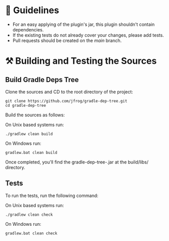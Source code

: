 # 📖 Guidelines

- For an easy applying of the plugin's jar, this plugin shouldn't contain dependencies.
- If the existing tests do not already cover your changes, please add tests.
- Pull requests should be created on the _main_ branch.

# ⚒️ Building and Testing the Sources

## Build Gradle Deps Tree

Clone the sources and CD to the root directory of the project:

```
git clone https://github.com/jfrog/gradle-dep-tree.git
cd gradle-dep-tree
```

Build the sources as follows:

On Unix based systems run:

```
./gradlew clean build
```

On Windows run:

```
gradlew.bat clean build
```

Once completed, you'll find the gradle-dep-tree-<version>.jar at the build/libs/ directory.

## Tests

To run the tests, run the following command:

On Unix based systems run:

```
./gradlew clean check
```

On Windows run:

```
gradlew.bat clean check
```
